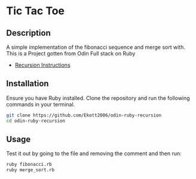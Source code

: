 # Tic Tac Toe

## Description

A simple implementation of the fibonacci sequence and merge sort with.
This is a Project gotten from Odin Full stack on Ruby

- [Recursion Instructions](https://www.theodinproject.com/lessons/ruby-recursion)

## Installation

Ensure you have Ruby installed. Clone the repository and run the following commands in your terminal.

```bash
git clone https://github.com/Ekott2006/odin-ruby-recursion
cd odin-ruby-recursion
```

## Usage

Test it out by going to the file and removing the comment and then run:

```bash
ruby fibonacci.rb
ruby merge_sort.rb
```
